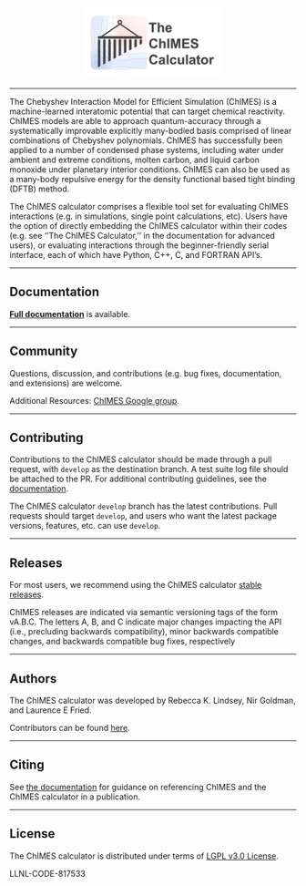 <p style="text-align:center;">
    <img src="./doc/ChIMES_Github_logo-2.png" alt="" width="250"/>
</p>
<hr>

The Chebyshev Interaction Model for Efficient Simulation (ChIMES) is a machine-learned interatomic potential that can target chemical reactivity. ChIMES models are able to approach quantum-accuracy through a systematically improvable explicitly many-bodied basis comprised of linear combinations of Chebyshev polynomials. ChIMES has successfully been applied to a number of condensed phase systems, including water under ambient and extreme conditions, molten carbon, and liquid carbon monoxide under planetary interior conditions. ChIMES can also be used as a many-body repulsive energy for the density functional based tight binding (DFTB) method.

The ChIMES calculator comprises a flexible tool set for evaluating ChIMES interactions (e.g. in simulations, single point calculations, etc). Users have the option of directly embedding the ChIMES calculator within their codes (e.g. see ‘’The ChIMES Calculator,’’ in the documentation for advanced users), or evaluating interactions through the beginner-friendly serial interface, each of which have Python, C++, C, and FORTRAN API’s.


<hr>

Documentation
----------------

[**Full documentation**](https://chimes-calculator.readthedocs.io/en/latest/) is available.

<hr>

Community
------------------------

Questions, discussion, and contributions (e.g. bug fixes, documentation, and extensions) are welcome. 

Additional Resources: [ChIMES Google group](https://groups.google.com/g/chimes_software).

<hr>

Contributing
------------------------

Contributions to the ChIMES calculator should be made through a pull request, with ``develop`` as the destination branch. A test suite log file should be attached to the PR. For additional contributing guidelines, see the [documentation](https://chimes-calculator.readthedocs.io/en/latest/contributing.html).

The ChIMES calculator `develop` branch has the latest contributions. Pull requests should target `develop`, and users who want the latest package versions,
features, etc. can use `develop`.

<hr>

Releases
--------

For most users, we recommend using the ChIMES calculator [stable releases](https://github.com/rk-lindsey/chimes_calculator/releases).

ChIMES releases are indicated via semantic versioning tags of the form vA.B.C. The letters A, B, and C indicate major changes impacting the API (i.e., precluding backwards compatibility), minor backwards compatible changes, and backwards compatible bug fixes, respectively

<hr>

Authors
----------------

The ChIMES calculator was developed by Rebecca K. Lindsey, Nir Goldman, and Laurence E Fried.

Contributors can be found [here](https://github.com/rk-lindsey/chimes_calculator/graphs/contributors).

<hr>

Citing
----------------

See [the documentation](https://chimes-calculator.readthedocs.io/en/latest/citing.html) for guidance on referencing ChIMES and the ChIMES calculator in a publication.

<hr>

License
----------------

The ChIMES calculator is distributed under terms of [LGPL v3.0 License](https://github.com/rk-lindsey/chimes_calculator/blob/main/LICENSE).

LLNL-CODE-817533
